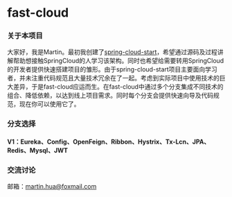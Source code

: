 # fast-cloud

### 关于本项目
大家好，我是Martin。最初我创建了[spring-cloud-start](https://github.com/huaPeiLiang/spring-cloud-start)，希望通过源码及过程讲解帮助想接触SpringCloud的人学习该架构。同时也希望给需要转用SpringCloud的开发者提供快速搭建项目的雏形。由于spring-cloud-start项目主要面向学习者，并未注重代码规范且大量技术冗余在了一起。考虑到实际项目中使用技术的巨大差异，于是fast-cloud应运而生。在fast-cloud中通过多个分支集成不同技术的组合、降低依赖，以达到线上项目需求。同时每个分支会提供快速向导及代码规范，现在你可以使用它了。

### 分支选择
#### V1：Eureka、Config、OpenFeign、Ribbon、Hystrix、Tx-Lcn、JPA、Redis、Mysql、JWT

### 交流讨论
邮箱：martin.hua@foxmail.com

